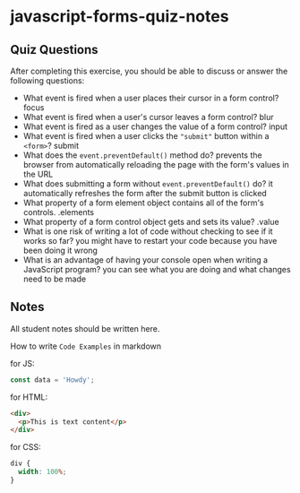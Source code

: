 # javascript-forms-quiz-notes

## Quiz Questions

After completing this exercise, you should be able to discuss or answer the following questions:

- What event is fired when a user places their cursor in a form control?
  focus
- What event is fired when a user's cursor leaves a form control?
  blur
- What event is fired as a user changes the value of a form control?
  input
- What event is fired when a user clicks the `"submit"` button within a `<form>`?
  submit
- What does the `event.preventDefault()` method do?
  prevents the browser from automatically reloading the page with the form's values in the URL
- What does submitting a form without `event.preventDefault()` do?
  it automatically refreshes the form after the submit button is clicked
- What property of a form element object contains all of the form's controls.
  .elements
- What property of a form control object gets and sets its value?
  .value
- What is one risk of writing a lot of code without checking to see if it works so far?
  you might have to restart your code because you have been doing it wrong
- What is an advantage of having your console open when writing a JavaScript program?
  you can see what you are doing and what changes need to be made

## Notes

All student notes should be written here.

How to write `Code Examples` in markdown

for JS:

```javascript
const data = 'Howdy';
```

for HTML:

```html
<div>
  <p>This is text content</p>
</div>
```

for CSS:

```css
div {
  width: 100%;
}
```
